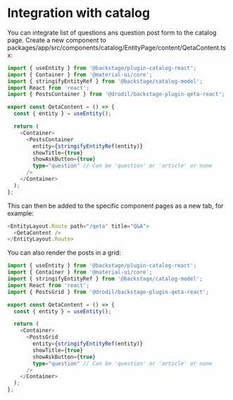 # Integration with catalog

You can integrate list of questions ans question post form to the catalog page. Create a new component to
packages/app/src/components/catalog/EntityPage/content/QetaContent.tsx:

```ts
import { useEntity } from '@backstage/plugin-catalog-react';
import { Container } from '@material-ui/core';
import { stringifyEntityRef } from '@backstage/catalog-model';
import React from 'react';
import { PostsContainer } from '@drodil/backstage-plugin-qeta-react';

export const QetaContent = () => {
  const { entity } = useEntity();

  return (
    <Container>
      <PostsContainer
        entity={stringifyEntityRef(entity)}
        showTitle={true}
        showAskButton={true}
        type="question" // Can be 'question' or 'article' or none
      />
    </Container>
  );
};
```

This can then be added to the specific component pages as a new tab, for example:

```ts
<EntityLayout.Route path="/qeta" title="Q&A">
  <QetaContent />
</EntityLayout.Route>
```

You can also render the posts in a grid:

```ts
import { useEntity } from '@backstage/plugin-catalog-react';
import { Container } from '@material-ui/core';
import { stringifyEntityRef } from '@backstage/catalog-model';
import React from 'react';
import { PostsGrid } from '@drodil/backstage-plugin-qeta-react';

export const QetaContent = () => {
  const { entity } = useEntity();

  return (
    <Container>
      <PostsGrid
        entity={stringifyEntityRef(entity)}
        showTitle={true}
        showAskButton={true}
        type="question" // Can be 'question' or 'article' or none
      />
    </Container>
  );
};
```
